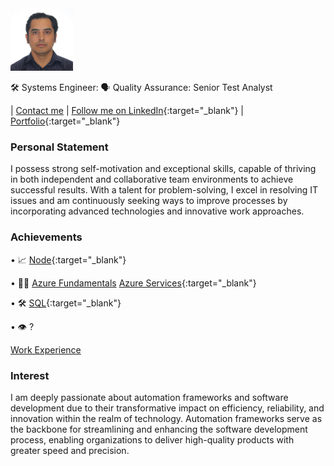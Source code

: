 <img src="img/roberto.JPG" alt="roberto" height="100px"/>


🛠️ Systems Engineer: 🗣️ Quality Assurance: Senior Test Analyst

| [Contact me](mailto:rozumba@outlook.com.au) | [Follow me on LinkedIn](https://www.linkedin.com/in/rozumba){:target="\_blank"} | [Portfolio](https://github.com/na001988?tab=repositories){:target="\_blank"}

### Personal Statement

I possess strong self-motivation and exceptional skills, capable of thriving in both independent and collaborative team environments to achieve successful results. 
With a talent for problem-solving, I excel in resolving IT issues and am continuously seeking ways to improve processes by incorporating advanced technologies and innovative work approaches.

### Achievements

• 📈 [Node](https://learn.microsoft.com/api/achievements/share/en-us/RobertoZumba-9714/QCKYJVE5?sharingId=3669528A610C12C2){:target="\_blank"} 

• 🙋‍♂️ [Azure Fundamentals](https://learn.microsoft.com/api/achievements/share/en-us/RobertoZumba-9714/AS2KVV7E?sharingId=3669528A610C12C2) [Azure Services](https://learn.microsoft.com/api/achievements/share/en-us/RobertoZumba-9714/ELDTX5PX?sharingId=3669528A610C12C2){:target="\_blank"}

• 🛠️ [SQL](https://learn.microsoft.com/api/achievements/share/en-us/RobertoZumba-9714/VKPSALVM?sharingId=3669528A610C12C2){:target="\_blank"} 

• 👁️ ?


[Work Experience](/experience/README.MD)


### Interest

I am deeply passionate about automation frameworks and software development due to their transformative impact on efficiency, reliability, and innovation within the realm of technology. 
Automation frameworks serve as the backbone for streamlining and enhancing the software development process, enabling organizations to deliver high-quality products with greater speed and precision.
